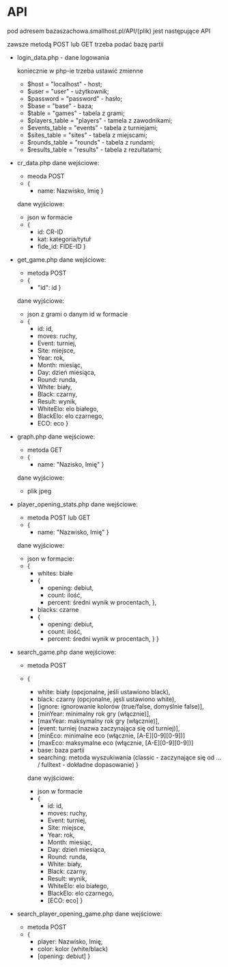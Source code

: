 # API

pod adresem bazaszachowa.smallhost.pl/API/(plik) jest następujące API

zawsze metodą POST lub GET trzeba podać bazę partii

* login_data.php - dane logowania
  
  koniecznie w php-ie trzeba ustawić zmienne
  *  $host = "localhost" - host;
  *  $user = "user" - użytkownik;
  *  $password = "password" - hasło;
  *  $base = "base" - baza;
  *  $table = "games" - tabela z grami;
  *  $players_table = "players" - tamela z zawodnikami;
  *  $events_table = "events" - tabela z turniejami;
  *  $sites_table = "sites" - tabela z miejscami;
  *  $rounds_table = "rounds" - tabela z rundami;
  *  $results_table = "results" - tabela z rezultatami;
  
* cr_data.php
  dane wejściowe:
  * meoda POST
  * {
    * name: Nazwisko, Imię
    }

  dane wyjściowe:
  * json w formacie
  * {
    * id: CR-ID
    * kat: kategoria/tytuł
    * fide_id: FIDE-ID
    }

* get_game.php
  dane wejściowe:

  * metoda POST
  * {
    * "id": id
      }

  dane wyjściowe:

  * json z grami o danym id w formacie
  * {
    * id: id,
    * moves: ruchy,
    * Event: turniej,
    * Site: miejsce,
    * Year: rok,
    * Month: miesiąc,
    * Day: dzień miesiąca,
    * Round: runda,
    * White: biały,
    * Black: czarny,
    * Result: wynik,
    * WhiteElo: elo białego,
    * BlackElo: elo czarnego,
    * ECO: eco
      }
* graph.php
  dane wejściowe:

  * metoda GET
  * {
    * name: "Nazisko, Imię"
      }

  dane wyjściowe:

  * plik jpeg
* player_opening_stats.php
  dane wejściowe:

  * metoda POST lub GET
  * {
    * name: "Nazwisko, Imię"
      }

  dane wyjściowe:

  * json w formacie:
  * {
    * whites: białe
    * {
      * opening: debiut,
      * count: ilość,
      * percent: średni wynik w procentach,
        },
    * blacks: czarne
    * {
      * opening: debiut,
      * count: ilość,
      * percent: średni wynik w procentach,
        }
        }
* search_game.php
  dane wejściowe:

  * metoda POST
  * {

    * white: biały (opcjonalne, jeśli ustawiono black),
    * black: czarny (opcjonalne, jęsli ustawiono white),
    * \[ignore: ignorowanie kolorów (true/false, domyślnie false)\],
    * \[minYear: minimalny rok gry (włącznie)\],
    * \[maxYear: maksymalny rok gry (włącznie)\],
    * \[event: turniej (nazwa zaczynająca się od turniej)\],
    * \[minEco: minimalne eco (włącznie, [A-E][0-9][0-9])\]
    * \[maxEco: maksymalne eco (włącznie, [A-E][0-9][0-9])\]
    * base: baza partii
    * searching: metoda wyszukiwania (classic - zaczynające się od ... / fulltext - dokładne dopasowanie)
      }

    dane wyjściowe:

    * json w formacie
    * {
      * id: id,
      * moves: ruchy,
      * Event: turniej,
      * Site: miejsce,
      * Year: rok,
      * Month: miesiąc,
      * Day: dzień miesiąca,
      * Round: runda,
      * White: biały,
      * Black: czarny,
      * Result: wynik,
      * WhiteElo: elo białego,
      * BlackElo: elo czarnego,
      * [ECO: eco]
        }
* search_player_opening_game.php
  dane wejściowe:

  * metoda POST
  * {
    * player: Nazwisko, Imię,
    * color: kolor (white/black)
    * \[opening: debiut\]
      }
